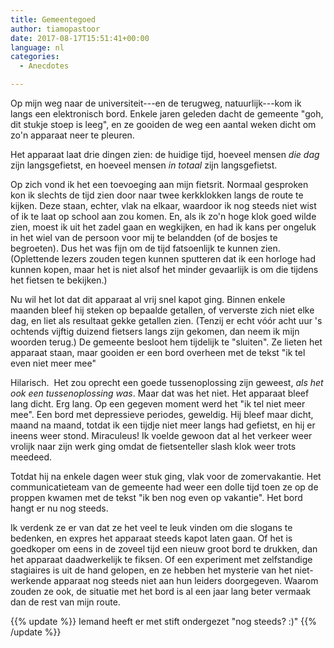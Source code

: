 ```yaml
---
title: Gemeentegoed
author: tiamopastoor
date: 2017-08-17T15:51:41+00:00
language: nl
categories:
  - Anecdotes

---
```

Op mijn weg naar de universiteit---en de terugweg, natuurlijk---kom ik langs een elektronisch bord. Enkele jaren geleden dacht de gemeente "goh, dit stukje stoep is leeg", en ze gooiden de weg een aantal weken dicht om zo'n apparaat neer te pleuren.

Het apparaat laat drie dingen zien: de huidige tijd, hoeveel mensen _die dag_ zijn langsgefietst, en hoeveel mensen _in totaal_ zijn langsgefietst.

Op zich vond ik het een toevoeging aan mijn fietsrit. Normaal gesproken kon ik slechts de tijd zien door naar twee kerkklokken langs de route te kijken. Deze staan, echter, vlak na elkaar, waardoor ik nog steeds niet wist of ik te laat op school aan zou komen. En, als ik zo'n hoge klok goed wilde zien, moest ik uit het zadel gaan en wegkijken, en had ik kans per ongeluk in het wiel van de persoon voor mij te belandden (of de bosjes te begroeten). Dus het was fijn om de tijd fatsoenlijk te kunnen zien. (Oplettende lezers zouden tegen kunnen sputteren dat ik een horloge had kunnen kopen, maar het is niet alsof het minder gevaarlijk is om die tijdens het fietsen te bekijken.)

Nu wil het lot dat dit apparaat al vrij snel kapot ging. Binnen enkele maanden bleef hij steken op bepaalde getallen, of ververste zich niet elke dag, en liet als resultaat gekke getallen zien. (Tenzij er echt vóór acht uur 's ochtends vijftig duizend fietsers langs zijn gekomen, dan neem ik mijn woorden terug.) De gemeente besloot hem tijdelijk te "sluiten". Ze lieten het apparaat staan, maar gooiden er een bord overheen met de tekst "ik tel even niet meer mee"


Hilarisch.  Het zou oprecht een goede tussenoplossing zijn geweest, _als het ook een tussenoplossing was_. Maar dat was het niet. Het apparaat bleef lang dicht. Erg lang. Op een gegeven moment werd het "ik tel niet meer mee". Een bord met depressieve periodes, geweldig. Hij bleef maar dicht, maand na maand, totdat ik een tijdje niet meer langs had gefietst, en hij er ineens weer stond. Miraculeus! Ik voelde gewoon dat al het verkeer weer vrolijk naar zijn werk ging omdat de fietsenteller slash klok weer trots meedeed.

Totdat hij na enkele dagen weer stuk ging, vlak voor de zomervakantie. Het communicatieteam van de gemeente had weer een dolle tijd toen ze op de proppen kwamen met de tekst "ik ben nog even op vakantie". Het bord hangt er nu nog steeds.

Ik verdenk ze er van dat ze het veel te leuk vinden om die slogans te bedenken, en expres het apparaat steeds kapot laten gaan. Of het is goedkoper om eens in de zoveel tijd een nieuw groot bord te drukken, dan het apparaat daadwerkelijk te fiksen. Of een experiment met zelfstandige stagiaires is uit de hand gelopen, en ze hebben het mysterie van het niet-werkende apparaat nog steeds niet aan hun leiders doorgegeven. Waarom zouden ze ook, de situatie met het bord is al een jaar lang beter vermaak dan de rest van mijn route.

{{% update %}}
Iemand heeft er met stift ondergezet "nog steeds? :)"
{{% /update %}}